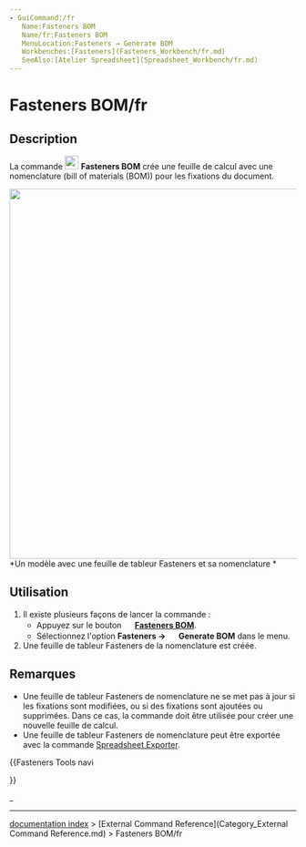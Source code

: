 ```yaml
---
- GuiCommand:/fr
   Name:Fasteners BOM
   Name/fr:Fasteners BOM
   MenuLocation:Fasteners → Generate BOM
   Workbenches:[Fasteners](Fasteners_Workbench/fr.md)
   SeeAlso:[Atelier Spreadsheet](Spreadsheet_Workbench/fr.md)
---
```


# Fasteners BOM/fr

## Description

La commande <img alt="" src=images/Fasteners_BOM.svg  style="width:24px;"> **Fasteners BOM** crée une feuille de calcul avec une nomenclature (bill of materials (BOM)) pour les fixations du document.

<img alt="" src=images/Fasteners_BOM_Example.png  style="width:650px;"> 
*Un modèle avec une feuille de tableur Fasteners et sa nomenclature *

## Utilisation

1.  Il existe plusieurs façons de lancer la commande :
    -   Appuyez sur le bouton **<img src="images/Fasteners_BOM.svg" width=16px> [Fasteners BOM](Fasteners_BOM/fr.md)**.
    -   Sélectionnez l\'option **Fasteners → <img src="images/Fasteners_BOM.svg" width=16px> Generate BOM** dans le menu.
2.  Une feuille de tableur Fasteners de la nomenclature est créée.

## Remarques

-   Une feuille de tableur Fasteners de nomenclature ne se met pas à jour si les fixations sont modifiées, ou si des fixations sont ajoutées ou supprimées. Dans ce cas, la commande doit être utilisée pour créer une nouvelle feuille de calcul.
-   Une feuille de tableur Fasteners de nomenclature peut être exportée avec la commande [Spreadsheet Exporter](Spreadsheet_Export/fr.md).





{{Fasteners Tools navi

}} 

_

---
[documentation index](../README.md) > [External Command Reference](Category_External Command Reference.md) > Fasteners BOM/fr
